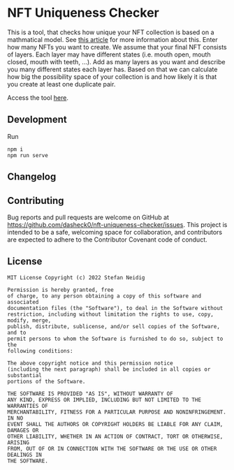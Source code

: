 # NFT Uniqueness Checker
<!-- section: Introduction -->
<!-- Describe briefly what your software is. What problem does it solve? At what target audience is it aimed? -->
This is a tool, that checks how unique your NFT collection is based on a mathmatical model. See <a href="https://dev.to/dasheck0/how-to-check-how-unique-your-nft-collection-really-is-15be" target="_blank">this article</a> for more information about this. Enter how many NFTs you want to create. We assume that your final NFT consists of layers. Each layer may have different states (i.e. mouth open, mouth closed, mouth with teeth, ...). Add as many layers as you want and describe you many different states each layer has. Based on that we can calculate how big the possibility space of your collection is and how likely it is that you create at least one duplicate pair.

Access the tool <a href="https://nft-uniqueness-checker.vercel.app/" target="_blank">here</a>.

## Development
<!-- section: Development -->
<!-- If you software is developed within a team you shhould include this section. Describe how to setup thhe project. Include dependencies, conventions and other things to know in order to start developing. In short: After reading this section everyone should be able to develop this piece of software. -->
<!--
Possible subsections

### How to setup and run this project
### Commit messages
### How to publish a release
### Tests
-->
Run 
```
npm i 
npm run serve
```

## Changelog
<!-- section: Changelog --> 
<!-- Describe that changes made to the software by version. Note that this should be done automatically. -->

## Contributing
<!-- section: Contributing -->
<!-- Describe what action one should take in order to contribute. Does a certain styleguide has to be adhered. How can one apply changes (i.e. push vs. pull request)? -->
Bug reports and pull requests are welcome on GitHub at https://github.com/dasheck0/nft-uniqueness-checker/issues. This project is intended to be a safe, welcoming space for collaboration, and contributors are expected to adhere to the Contributor Covenant code of conduct.

## License
<!-- section: License -->
<!-- Describe the license under which your software is published. Note that an unlicensed piece of software is most likely never used. So do not skip tihs part! -->
```
MIT License Copyright (c) 2022 Stefan Neidig

Permission is hereby granted, free
of charge, to any person obtaining a copy of this software and associated
documentation files (the "Software"), to deal in the Software without
restriction, including without limitation the rights to use, copy, modify, merge,
publish, distribute, sublicense, and/or sell copies of the Software, and to
permit persons to whom the Software is furnished to do so, subject to the
following conditions:

The above copyright notice and this permission notice
(including the next paragraph) shall be included in all copies or substantial
portions of the Software.

THE SOFTWARE IS PROVIDED "AS IS", WITHOUT WARRANTY OF
ANY KIND, EXPRESS OR IMPLIED, INCLUDING BUT NOT LIMITED TO THE WARRANTIES OF
MERCHANTABILITY, FITNESS FOR A PARTICULAR PURPOSE AND NONINFRINGEMENT. IN NO
EVENT SHALL THE AUTHORS OR COPYRIGHT HOLDERS BE LIABLE FOR ANY CLAIM, DAMAGES OR
OTHER LIABILITY, WHETHER IN AN ACTION OF CONTRACT, TORT OR OTHERWISE, ARISING
FROM, OUT OF OR IN CONNECTION WITH THE SOFTWARE OR THE USE OR OTHER DEALINGS IN
THE SOFTWARE.
```
